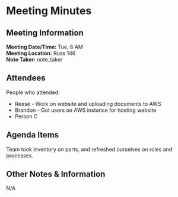 # Meeting Minutes
## Meeting Information
**Meeting Date/Time:** Tue, 8 AM  
**Meeting Location:** Russ 146  
**Note Taker:** note_taker  

## Attendees
People who attended:
- Reese - Work on website and uploading documents to AWS
- Brandon - Got users on AWS instance for hosting website
- Person C

## Agenda Items

Team took inventory on parts, and refreshed ourselves on roles and processes.

## Other Notes & Information
N/A
